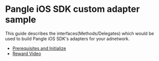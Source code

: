 # Pangle iOS SDK custom adapter sample

This guide describes the interfaces(Methods/Delegates) which would be used to build Pangle iOS SDK's adapters for your adnetwork.


- [Prerequisites and Initialize](manual/1_prerequisites_initialize.md)
- [Reward Video](manual/2_reward_video.md)
